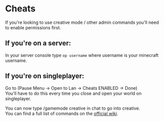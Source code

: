 # Cheats

If you're looking to use creative mode / other admin commands you'll need to enable permissions first.

## **__If you're on a server:__** <br />
In your server console type ``op username`` where username is your minecraft username.

## **__If you're on singleplayer:__** <br />
Go to (Pause Menu -> Open to Lan -> Cheats ENABLED -> Done)<br />
You'll have to do this every time you close and open your world on singleplayer.

You can now type /gamemode creative in chat to go into creative.<br />
You can find a full list of commands on the [official wiki](https://minecraft.fandom.com/wiki/Commands).
